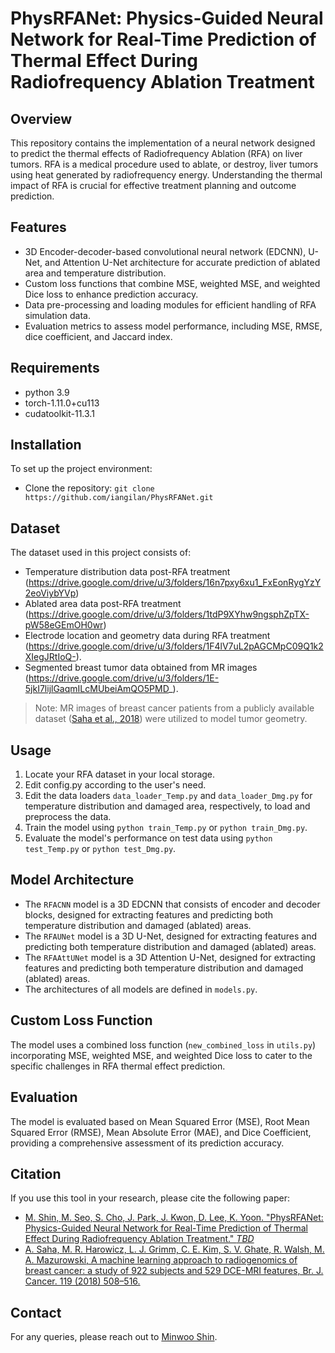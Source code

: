 # PhysRFANet: Physics-Guided Neural Network for Real-Time Prediction of Thermal Effect During Radiofrequency Ablation Treatment

## Overview
This repository contains the implementation of a neural network designed to predict the thermal effects of Radiofrequency Ablation (RFA) on liver tumors. RFA is a medical procedure used to ablate, or destroy, liver tumors using heat generated by radiofrequency energy. Understanding the thermal impact of RFA is crucial for effective treatment planning and outcome prediction.

## Features
- 3D Encoder-decoder-based convolutional neural network (EDCNN), U-Net, and Attention U-Net architecture for accurate prediction of ablated area and temperature distribution.
- Custom loss functions that combine MSE, weighted MSE, and weighted Dice loss to enhance prediction accuracy.
- Data pre-processing and loading modules for efficient handling of RFA simulation data.
- Evaluation metrics to assess model performance, including MSE, RMSE, dice coefficient, and Jaccard index.

## Requirements
- python 3.9
- torch-1.11.0+cu113
- cudatoolkit-11.3.1

## Installation
To set up the project environment:
- Clone the repository: `git clone https://github.com/iangilan/PhysRFANet.git`

## Dataset
The dataset used in this project consists of:
- Temperature distribution data post-RFA treatment (https://drive.google.com/drive/u/3/folders/16n7pxy6xu1_FxEonRygYzY2eoViybYVp)
- Ablated area data post-RFA treatment (https://drive.google.com/drive/u/3/folders/1tdP9XYhw9ngsphZpTX-pW58eGEmOH0wr)
- Electrode location and geometry data during RFA treatment (https://drive.google.com/drive/u/3/folders/1F4lV7uL2pAGCMpC09Q1k2XIegJRtIoQ-).
- Segmented breast tumor data obtained from MR images (https://drive.google.com/drive/u/3/folders/1E-5jkI7lijlGaqmILcMUbeiAmQO5PMD_).
> Note: MR images of breast cancer patients from a publicly available dataset ([Saha et al., 2018](https://www.nature.com/articles/s41416-018-0185-8)) were utilized to model tumor geometry.

## Usage
1. Locate your RFA dataset in your local storage.
2. Edit config.py according to the user's need.
3. Edit the data loaders `data_loader_Temp.py` and `data_loader_Dmg.py` for temperature distribution and damaged area, respectively, to load and preprocess the data. 
4. Train the model using `python train_Temp.py` or `python train_Dmg.py`.
5. Evaluate the model's performance on test data using `python test_Temp.py` or `python test_Dmg.py`.

## Model Architecture
- The `RFACNN` model is a 3D EDCNN that consists of encoder and decoder blocks, designed for extracting features and predicting both temperature distribution and damaged (ablated) areas.
- The `RFAUNet` model is a 3D U-Net, designed for extracting features and predicting both temperature distribution and damaged (ablated) areas.
- The `RFAAttUNet` model is a 3D Attention U-Net, designed for extracting features and predicting both temperature distribution and damaged (ablated) areas.
- The architectures of all models are defined in `models.py`.

## Custom Loss Function
The model uses a combined loss function (`new_combined_loss` in `utils.py`) incorporating MSE, weighted MSE, and weighted Dice loss to cater to the specific challenges in RFA thermal effect prediction.

## Evaluation
The model is evaluated based on Mean Squared Error (MSE), Root Mean Squared Error (RMSE), Mean Absolute Error (MAE), and Dice Coefficient, providing a comprehensive assessment of its prediction accuracy.

## Citation
If you use this tool in your research, please cite the following paper:
- [M. Shin, M. Seo, S. Cho, J. Park, J. Kwon, D. Lee, K. Yoon. "PhysRFANet: Physics-Guided Neural Network for Real-Time Prediction of Thermal Effect During Radiofrequency Ablation Treatment." *TBD*](link-to-paper)
- [A. Saha, M. R. Harowicz, L. J. Grimm, C. E. Kim, S. V. Ghate, R. Walsh, M. A. Mazurowski, A machine learning approach to radiogenomics of breast cancer: a study of 922 subjects and 529 DCE-MRI features, Br. J. Cancer. 119 (2018) 508–516.](https://www.nature.com/articles/s41416-018-0185-8)

## Contact
For any queries, please reach out to [Minwoo Shin](mjmj0210@gmail.com).
